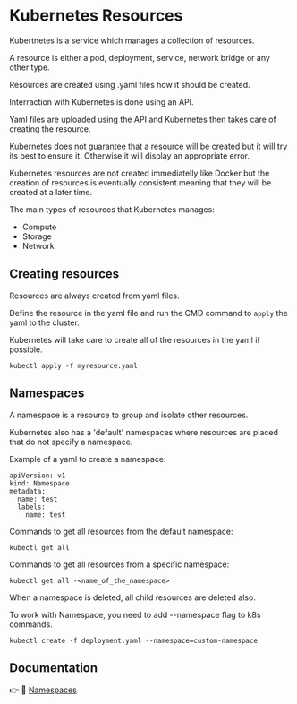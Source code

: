 # Kubernetes Resources

Kubertnetes is a service which manages a collection of resources.

A resource is either a pod, deployment, service, network bridge or any other type.

Resources are created using .yaml files how it should be created.

Interraction with Kubernetes is done using an API.

Yaml files are uploaded using the API and Kubernetes then takes care of creating the resource.

Kubernetes does not guarantee that a resource will be created but it will try its best to ensure it. Otherwise it will display an appropriate error.

Kubernetes resources are not created immediatelly like Docker but the creation of resources is eventually consistent meaning that they will be created at a later time.

The main types of resources that Kubernetes manages:
* Compute
* Storage
* Network

## Creating resources

Resources are always created from yaml files.

Define the resource in the yaml file and run the CMD command to `apply` the yaml to the cluster.

Kubernetes will take care to create all of the resources in the yaml if possible.

```
kubectl apply -f myresource.yaml
```

## Namespaces

A namespace is a resource to group and isolate other resources.

Kubernetes also has a 'default' namespaces where resources are placed that do not specify a namespace.

Example of a yaml to create a namespace:
```
apiVersion: v1
kind: Namespace
metadata:
  name: test
  labels:
    name: test
```

Commands to get all resources from the default namespace:
```
kubectl get all
```
Commands to get all resources from a specific namespace:
```
kubectl get all -<name_of_the_namespace>
```

When a namespace is deleted, all child resources are deleted also.

To work with Namespace, you need to add --namespace flag to k8s commands.

```
kubectl create -f deployment.yaml --namespace=custom-namespace
```

## Documentation 

:point_right: :link: [Namespaces](https://kubernetes.io/docs/concepts/overview/working-with-objects/namespaces/)
